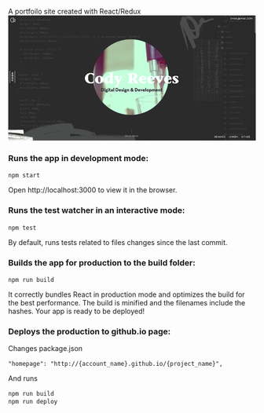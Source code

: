 A portfoilo site created with React/Redux
![alt text](./public/img/codyreeves-site.png)


### Runs the app in development mode:

```
npm start
```

Open http://localhost:3000 to view it in the browser.

### Runs the test watcher in an interactive mode:

```
npm test
```

By default, runs tests related to files changes since the last commit.

### Builds the app for production to the build folder:

```
npm run build
```

It correctly bundles React in production mode and optimizes the build for the best performance.
The build is minified and the filenames include the hashes.
Your app is ready to be deployed!

### Deploys the production to github.io page:

Changes package.json

```
"homepage": "http://{account_name}.github.io/{project_name}",
```

And runs

```
npm run build
npm run deploy
```
